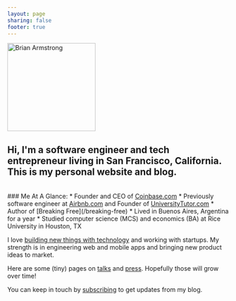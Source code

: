 ```yaml
---
layout: page
sharing: false
footer: true
---
```



<div class="thumbnail pull-right" style="width: 200px; height: 200px;"><img src="/images/brian_armstrong.png" alt="Brian Armstrong" width='200' height='200'></div>

## Hi, I'm a software engineer and tech entrepreneur living in San Francisco, California.  This is my personal website and blog.

<br/>
### Me At A Glance:
* Founder and CEO of <a href="https://coinbase.com" target="_blank">Coinbase.com</a>
* Previously software engineer at <a href="http://www.airbnb.com" target="_blank">Airbnb.com</a> and Founder of <a href="http://www.universitytutor.com" target="_blank">UniversityTutor.com</a>
* Author of [Breaking Free](/breaking-free)
* Lived in Buenos Aires, Argentina for a year
* Studied computer science (MCS) and economics (BA) at Rice University in Houston, TX

I love <a href="/projects">building new things with technology</a> and working with startups.  My strength is in engineering web and mobile apps and bringing new product ideas to market.

Here are some (tiny) pages on [talks](/talks) and [press](/press).  Hopefully those will grow over time!

You can keep in touch by <a href="#" onclick="window.open('http://feedburner.google.com/fb/a/mailverify?uri=brianarmstrong/h4fm','FeedBurner','menubar=no,width=600,height=600,toolbar=no'); return false;">subscribing</a> to get updates from my blog.